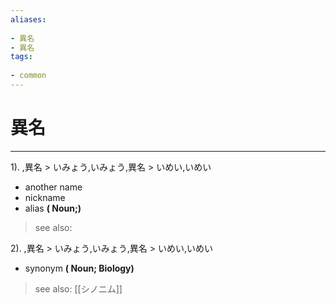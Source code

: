 ```yaml
---
aliases:
    
- 異名
- 異名
tags:
    
- common
---
```


# 異名
---
1).
,異名 > いみょう,いみょう,異名 > いめい,いめい

- another name
- nickname
- alias
**( Noun;)**
> see also: 
            
2).
,異名 > いみょう,いみょう,異名 > いめい,いめい

- synonym
**( Noun; Biology)**
> see also:  [[シノニム]]
            